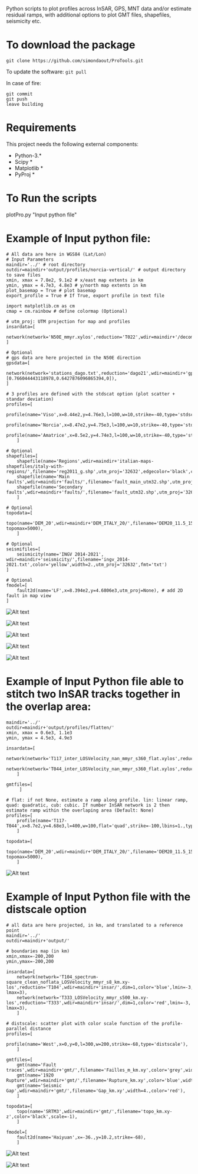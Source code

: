 Python scripts to plot profiles across InSAR, GPS, MNT data and/or estimate residual ramps, with additional options to plot GMT files, shapefiles, seismicity etc. 

To download the package
=============
```git clone https://github.com/simondaout/ProTools.git```

To update the software:
```git pull```

In case of fire:
```
git commit
git push
leave building
```

Requirements
=============
This project needs the following external components:
 * Python-3.*
 * Scipy *
 * Matplotlib *
 * PyProj *

To Run the scripts 
=============
plotPro.py "Input python file"


Example of Input python file:
============

	# All data are here in WGS84 (Lat/Lon)
	# Input Parameters
	maindir='../' # root directory 
	outdir=maindir+'output/profiles/norcia-vertical/' # output directory to save files
	xmin, xmax = 7.8e2, 9.1e2 # x/east map extents in km
	ymin, ymax = 4.7e3, 4.8e3 # y/north map extents in km
	plot_basemap = True # plot basemap 
	export_profile = True # If True, export profile in text file

	import matplotlib.cm as cm
	cmap = cm.rainbow # define colormap (Optional)

    # utm_proj: UTM projection for map and profiles	
	insardata=[
        network(network='N50E_mmyr.xylos',reduction='T022',wdir=maindir+'/decomposition/8looks/',dim=1,scale=1,utm_proj='32632',color='dodgerblue',lmin=-8,lmax=8),
	]

	# Optional
	# gps data are here projected in the N50E direction
	gpsdata=[
        network(network='stations_dago.txt',reduction='dago21',wdir=maindir+'gps/',dim=3,scale=1,utm_proj='32632',lmin=-2.5,lmax=5,proj=[0.766044443118978,0.6427876096865394,0]),
	]
	
	# 3 profiles are defined with the stdscat option (plot scatter + standar deviation)
	profiles=[
         profile(name='Viso',x=8.44e2,y=4.76e3,l=100,w=10,strike=-40,type='stdscat',lbins=1.),
         profile(name='Norcia',x=8.47e2,y=4.75e3,l=100,w=10,strike=-40,type='stdscat',lbins=1.),
         profile(name='Amatrice',x=8.5e2,y=4.74e3,l=100,w=10,strike=-40,type='stdscat',lbins=1.),
        ]

	# Optional
	shapefiles=[
        shapefile(name='Regions',wdir=maindir+'italian-maps-shapefiles/italy-with-regions/',filename='reg2011_g.shp',utm_proj='32632',edgecolor='black',color='none',linewidth=0.5),
        shapefile(name='Main faults',wdir=maindir+'faults/',filename='fault_main_utm32.shp',utm_proj='32632',edgecolor='none',color='red'),
        shapefile(name='Secondary faults',wdir=maindir+'faults/',filename='fault_utm32.shp',utm_proj='32632',edgecolor='none',color='red',linewidth=0.5)
        ]

	# Optional
	topodata=[
        topo(name='DEM_20',wdir=maindir+'DEM_ITALY_20/',filename='DEM20_11.5_15_41.5_43.5_s360.xyz',color='black',width=1.,utm_proj='32632',scale=1,topomin=0, topomax=5000),
        ]

	# Optional
	seismifiles=[
        seismicity(name='INGV 2014-2021', wdir=maindir+'seismicity/',filename='ingv_2014-2021.txt',color='yellow',width=2.,utm_proj='32632',fmt='txt')
	]

	# Optional
	fmodel=[
		fault2d(name='LF',x=8.394e2,y=4.6806e3,utm_proj=None), # add 2D fault in map view
	]


![Alt text](figures/4pro-map.jpg)

![Alt text](figures/4-pro-los.jpg)

![Alt text](figures/4-pro-gps.jpg)

![Alt text](figures/4-pro-topo.jpg)

![Alt text](figures/4_gpsVSinsar.jpg)

Example of Input Python file able to stitch two InSAR tracks together in the overlap area:
============
	
	maindir='../'
	outdir=maindir+'output/profiles/flatten/'
	xmin, xmax = 0.6e3, 1.1e3
	ymin, ymax = 4.5e3, 4.9e3

	insardata=[
        network(network='T117_inter_LOSVelocity_nan_mmyr_s360_flat.xylos',reduction='T117',wdir=maindir+'/T117/ts/',dim=1,color='dodgerblue',lmin=-5,lmax=5,samp=10,perc=98,utm_proj='32632'),
        network(network='T044_inter_LOSVelocity_nan_mmyr_s360_flat.xylos',reduction='T044',wdir=maindir+'/T044/ts/',dim=1,color='coral',lmin=-5,lmax=5,samp=10,perc=98,utm_proj='32632'),
        ]

	gmtfiles=[
         ]

	# flat: if not None, estimate a ramp along profile. lin: linear ramp, quad: quadratic, cub: cubic. If number InSAR network is 2 then estimate ramp within the overlaping area (Default: None)
	profiles=[
        profile(name='T117-T044',x=8.7e2,y=4.68e3,l=400,w=100,flat='quad',strike=-100,lbins=1.,type='std'),
        ]

	topodata=[
        topo(name='DEM_20',wdir=maindir+'DEM_ITALY_20/',filename='DEM20_11.5_15_41.5_43.5_s360.xyz',color='black',width=1.,utm_proj='32632',scale=1,topomin=0, topomax=5000),
        ]


![Alt text](figures/T117-T044pro-los.jpg)

Example of Input Python file with the distscale option
============

	# all data are here projected, in km, and translated to a reference point
	maindir='../'
	outdir=maindir+'output/'

	# boundaries map (in km)
	xmin,xmax=-200,200
	ymin,ymax=-200,200

	insardata=[
        network(network='T104_spectrum-square_clean_noflata_LOSVelocity_mmyr_s8_km.xy-los',reduction='T104',wdir=maindir+'insar/',dim=1,color='blue',lmin=-3, lmax=3),
        network(network='T333_LOSVelocity_mmyr_s500_km.xy-los',reduction='T333',wdir=maindir+'insar/',dim=1,color='red',lmin=-3, lmax=3),
        ]

	# distscale: scatter plot with color scale function of the profile-parallel distance
	profiles=[
         profile(name='West',x=0,y=0,l=300,w=200,strike=-68,type='distscale'),
        ]

	gmtfiles=[
        gmt(name='Fault traces',wdir=maindir+'gmt/',filename='Failles_m_km.xy',color='grey',width=2.),
        gmt(name='1920 Rupture',wdir=maindir+'gmt/',filename='Rupture_km.xy',color='blue',width=4.),
        gmt(name='Seismic Gap',wdir=maindir+'gmt/',filename='Gap_km.xy',width=4.,color='red'),
        ]

	topodata=[
        topo(name='SRTM3',wdir=maindir+'gmt/',filename='topo_km.xy-z',color='black',scale=-1),
        ]

	fmodel=[
        fault2d(name='Haiyuan',x=-36.,y=10.2,strike=-68),
        ]

![Alt text](figures/Westpro-map.jpg)

![Alt text](figures/West-pro-los.jpg)
